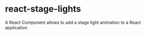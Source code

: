 # react-stage-lights
A React Component allows to add a stage light animation to a React application.
